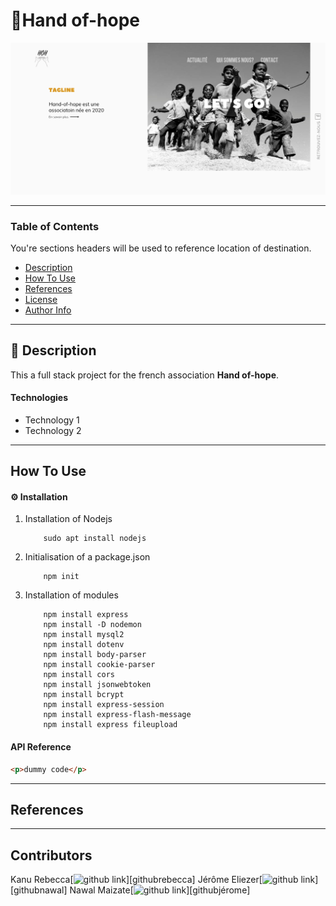 # 🚀Hand of-hope

<img src="./src/assets/images/Hand-of-hope.png" alt="hanf of hope template"/>



---

### Table of Contents

You're sections headers will be used to reference location of destination.

- [Description](#description)
- [How To Use](#how-to-use)
- [References](#references)
- [License](#license)
- [Author Info](#author-info)

---

##  📖 Description

This a full stack project for the french association **Hand of-hope**. 

#### Technologies

- Technology 1
- Technology 2


---

## How To Use

#### ⚙️ Installation

1.  Installation of Nodejs

            sudo apt install nodejs

2.  Initialisation of a package.json

            npm init

3.  Installation of modules

            npm install express
            npm install -D nodemon
            npm install mysql2
            npm install dotenv
            npm install body-parser
            npm install cookie-parser
            npm install cors
            npm install jsonwebtoken
            npm install bcrypt
            npm install express-session
            npm install express-flash-message
            npm install express fileupload

#### API Reference

```html
<p>dummy code</p>
```


---

## References

---

## Contributors
<div>
Kanu Rebecca[<img alt="github link" src="https://img.shields.io/badge/GitHub-100000?style=for-the-badge&logo=github&logoColor=white"/>][githubrebecca]
Jérôme Eliezer[<img alt="github link" src="https://img.shields.io/badge/GitHub-100000?style=for-the-badge&logo=github&logoColor=white"/>][githubnawal]
Nawal Maizate[<img alt="github link" src="https://img.shields.io/badge/GitHub-100000?style=for-the-badge&logo=github&logoColor=white"/>][githubjérome] 
</div>
<br />
<br />

[githubrebecca]: https://github.com/RebeccaRamalho
[githubnawal]: https://github.com/nawalpro
[githubjérome]: https://github.com/jeromeEliezer
